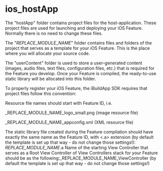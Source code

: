 # ios_hostApp
The "hostApp" folder contains project files for the host-application. These project files are used for launching and deploying your iOS Feature. Normally there is no need to change these files.

The "_REPLACE_MODULE_NAME_" folder contains files and folders of the project that serves as a template for your iOS Feature. This is the place where you will allocate your source code.

The "userContent" folder is used to store a user-generated content (images, audio files, text files, configuration files, etc.) that is required for the Feature you develop. Once your Feature is compiled, the ready-to-use static library will be allocated into this folder.

To properly register your iOS Feature, the iBuildApp SDK requires that project files follow this convention:

Resource file names should start with Feature ID, i.e.  

_REPLACE_MODULE_NAME_logo_small.png (image resource file)

_REPLACE_MODULE_NAME_appconfig.xml (XML resource file)

The static library file created during the Feature compilation should have exactly the same name as the Feature ID, with <.a> extension (by default the template is set up that way - do not change those settings!): _REPLACE_MODULE_NAME_.a
Name of the starting View Controller that serves as a Root View Controller of View Controllers stack for your Feature should be as the following:_REPLACE_MODULE_NAME_ViewController (by default the template is set up that way - do not change those settings!)
